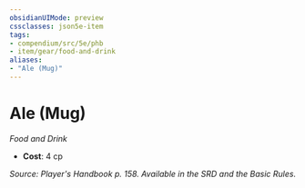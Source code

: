 ```yaml
---
obsidianUIMode: preview
cssclasses: json5e-item
tags:
- compendium/src/5e/phb
- item/gear/food-and-drink
aliases: 
- "Ale (Mug)"
---
```

# Ale (Mug)
*Food and Drink*  

- **Cost**: 4 cp

*Source: Player's Handbook p. 158. Available in the SRD and the Basic Rules.*
